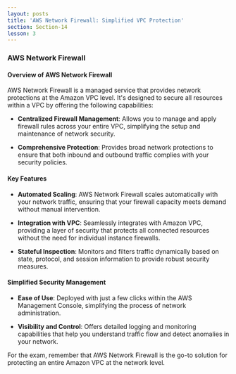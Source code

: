 ```yaml
---
layout: posts
title: 'AWS Network Firewall: Simplified VPC Protection'
section: Section-14
lesson: 3
---
```


### AWS Network Firewall

#### Overview of AWS Network Firewall

AWS Network Firewall is a managed service that provides network protections at the Amazon VPC level. It's designed to secure all resources within a VPC by offering the following capabilities:

- **Centralized Firewall Management**: Allows you to manage and apply firewall rules across your entire VPC, simplifying the setup and maintenance of network security.

- **Comprehensive Protection**: Provides broad network protections to ensure that both inbound and outbound traffic complies with your security policies.

<!-- pagebreak -->

#### Key Features

- **Automated Scaling**: AWS Network Firewall scales automatically with your network traffic, ensuring that your firewall capacity meets demand without manual intervention.

- **Integration with VPC**: Seamlessly integrates with Amazon VPC, providing a layer of security that protects all connected resources without the need for individual instance firewalls.

- **Stateful Inspection**: Monitors and filters traffic dynamically based on state, protocol, and session information to provide robust security measures.

<!-- pagebreak -->

#### Simplified Security Management

- **Ease of Use**: Deployed with just a few clicks within the AWS Management Console, simplifying the process of network administration.

- **Visibility and Control**: Offers detailed logging and monitoring capabilities that help you understand traffic flow and detect anomalies in your network.

<!-- pagebreak -->

For the exam, remember that AWS Network Firewall is the go-to solution for protecting an entire Amazon VPC at the network level.
